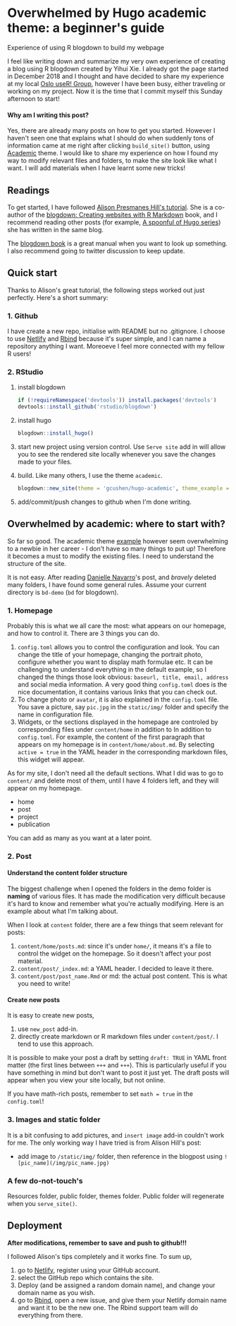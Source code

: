 # Overwhelmed by Hugo academic theme: a beginner's guide

Experience of using R blogdown to build my webpage



I feel like writing down and summarize my very own experience of creating a blog using R blogdown created by Yihui Xie. I already got the page started in December 2018 and I thought and have decided to share my experience at my local [Oslo useR! Group](https://www.meetup.com/Oslo-useR-Group/), however I have been busy, either traveling or working on my project. Now it is the time that I commit myself this Sunday afternoon to start! 

#### Why am I writing this post? 

Yes, there are already many posts on how to get you started. However I haven't seen one that explains what I should do when suddenly tons of information came at me right after clicking `build_site()` button, using [Academic](https://sourcethemes.com/academic/) theme. I would like to share my experience on how I found my way to modify relevant files and folders, to make the site look like what I want. I will add materials when I have learnt some new tricks! 



## Readings

To get started, I have followed [Alison Presmanes Hill's tutorial](https://alison.rbind.io/post/up-and-running-with-blogdown/#in-github). She is a co-author of the [blogdown: Creating websites with R Markdown](https://bookdown.org/yihui/blogdown/) book, and I recommend reading other posts (for example, [A spoonful of Hugo series](https://alison.rbind.io/post/2019-02-19-hugo-archetypes/)) she has written in the same blog. 

The [blogdown book](https://bookdown.org/yihui/blogdown/) is a great manual when you want to look up something. I also recommend going to twitter discussion to keep update. 





## Quick start

Thanks to Alison's great tutorial, the following steps worked out just perfectly. Here's a short summary: 

### 1. Github

I have create a new repo, initialise with README but no .gitignore. I choose to use [Netlify](https://www.netlify.com) and [Rbind](https://github.com/rbind) because it's super simple, and I can name a repository anything I want. Moreoeve I feel more connected with my fellow R users!  

### 2. RStudio 

1. install blogdown 

   ```R
   if (!requireNamespace('devtools')) install.packages('devtools')
   devtools::install_github('rstudio/blogdown')
   ```

2. install hugo 

   ```R
   blogdown::install_hugo()
   ```

3. start new project using version control. Use `Serve site` add in will allow you to see the rendered site locally whenever you save the changes made to your files. 

4. build. Like many others, I use the theme `academic`. 

   ```R
   blogdown::new_site(theme = 'gcushen/hugo-academic', theme_example = T)
   ```

5. add/commit/push changes to github when I'm done writing.







## Overwhelmed by academic: where to start with?  

So far so good. The academic theme [example](https://academic-demo.netlify.com) however seem overwhelming to a newbie in her career - I don't have so many things to put up! Therefore it becomes a must to modify the existing files. I need to understand the structure of the site. 

It is not easy. After reading [Danielle Navarro](https://djnavarro.net/post/2018-04-27-starting-blogdown/)'s post, and *bravely* deleted many folders, I have found some general rules. Assume your current directory is `bd-demo` (`bd` for blogdown). 



### 1. Homepage

Probably this is what we all care the most: what appears on our homepage, and how to control it. There are 3 things you can do. 

1.  `config.toml` allows you to control the configuration and look. You can change the title of your homepage,  changing the portrait photo, configure whether you want to display math formulae etc. It can be challenging to understand everything in the default example, so I changed the things those look obvious: `baseurl, title, email, address` and social media information. A very good thing `config.toml` does is the nice documentation, it contains various links that you can check out. 
2. To change photo or `avatar`, it is also explained in the `config.toml` file. You save a picture, say `pic.jpg` in the  `static/img/` folder and specify the name in configuration file. 
3. Widgets, or the sections displayed in the homepage are controled by corresponding files under `content/home` in addition to  In addition to `config.toml`. For example, the content of the first paragraph that appears on my homepage is in `content/home/about.md`. By selecting `active = true` in the YAML header in the corresponding markdown files, this widget will appear.

As for my site, I don't need all the default sections. What I did was to go to `content/` and delete most of them, until I have 4 folders left, and they will appear on my homepage. 

- home
- post
- project
- publication

You can add as many as you want at a later point. 



### 2. Post

#### Understand the content folder structure

The biggest challenge when I opened the folders in the demo folder is **naming** of various files. It has made the modification very difficult because it's hard to know and remember what you're actually modifying. Here is an example about what I'm talking about. 

When I look at `content` folder, there are a few things that seem relevant for posts: 

1. `content/home/posts.md`: since it's under `home/`, it means it's a file to control the widget on the homepage. So it doesn't affect your post material.  
2. `content/post/_index.md`: a YAML header. I decided to leave it there.
3. `content/post/post_name.Rmd` or md: the actual post content. This is what you need to write! 



#### Create new posts

It is easy to create new posts, 

1. use `new_post` add-in. 
2. directly create markdown or R markdown files under `content/post/`. I tend to use this approach. 

It is possible to make your post a draft by setting `draft: TRUE` in YAML front matter (the first lines between `+++` and `+++`). This is particularly useful if you have something in mind but don't want to post it just yet. The draft posts will appear when you view your site locally, but not online. 

If you have math-rich posts, remember to set `math = true` in the `config.toml`! 



### 3. Images and static folder

It is a bit confusing to add pictures, and `insert image` add-in couldn't work for me. The only working way I have tried is from Alison Hill's post: 

- add image to `/static/img/` folder, then reference in the blogpost using `![pic_name](/img/pic_name.jpg)`

  




### A few do-not-touch's

Resources folder, public folder, themes folder. Public folder will regenerate when you `serve_site()`. 





## Deployment 

**After modifications, remember to save and push to github!!!** 

I followed Alison's tips completely and it works fine. To sum up, 

1. go to [Netlify](https://www.netlify.com), register using your GitHub account.
2. select the GitHub repo which contains the site.
3. Deploy (and be assigned a random domain name), and change your domain name as you wish. 
4. go to [Rbind](https://github.com/rbind), open a new issue, and give them your Netlify domain name and want it to be the new one. The Rbind support team will do everything from there. 


